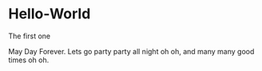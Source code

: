 # Hello-World
The first one

May Day Forever. 
Lets go party party all night oh oh, and many many good times oh oh.
